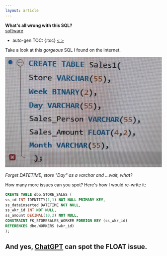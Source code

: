 ```yaml
---
layout: article
---
```

<div class="tags" markdown="1">

**What's all wrong with this SQL?** <br> [software](/articles/tags/software)
</div>

* auto-gen TOC:
{:toc}
<a class="prev" href="/articles/2024/useyt"> < </a> <a class="next" href="/articles/2024/24tte"> > </a>

Take a look at this *gorgeous* SQL I found on the internet.

<div class="pic">
<img class="contain" src="/img/wwwsql.png">
<p><i>Forget DATETIME, store "Day" as a varchar and ...wait, what?</i></p>
</div>   
                     
How many more issues can you spot? Here's how I would re-write it:

```sql
CREATE TABLE dbo.STORE_SALES (
ss_id INT IDENTITY(1,1) NOT NULL PRIMARY KEY,
ss_dateinserted DATETIME NOT NULL,
ss_wkr_id INT NOT NULL,
ss_amount DECIMAL(10,2) NOT NULL,
CONSTRAINT FK_STORESALES_WORKER FOREIGN KEY (ss_wkr_id)
REFERENCES dbo.WORKERS (wkr_id)
);
```

## And yes, [ChatGPT](/img/Chat-GPT-sees-the-issue.png) can spot the FLOAT issue.

